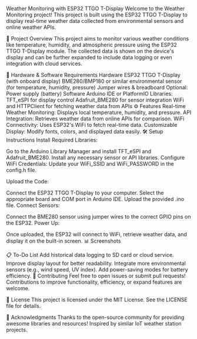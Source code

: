 Weather Monitoring with ESP32 TTGO T-Display
Welcome to the Weather Monitoring project! This project is built using the ESP32 TTGO T-Display to display real-time weather data collected from environmental sensors and online weather APIs.

🚀 Project Overview
This project aims to monitor various weather conditions like temperature, humidity, and atmospheric pressure using the ESP32 TTGO T-Display module. The collected data is shown on the device's display and can be further expanded to include data logging or even integration with cloud services.


🧰 Hardware & Software Requirements
Hardware
ESP32 TTGO T-Display (with onboard display)
BME280/BMP180 or similar environmental sensor (for temperature, humidity, pressure)
Jumper wires & breadboard
Optional: Power supply (battery)
Software
Arduino IDE or PlatformIO
Libraries:
TFT_eSPI for display control
Adafruit_BME280 for sensor integration
WiFi and HTTPClient for fetching weather data from APIs
⚙️ Features
Real-time Weather Monitoring: Displays local temperature, humidity, and pressure.
API Integration: Retrieves weather data from online APIs for comparison.
WiFi Connectivity: Uses ESP32's WiFi to fetch real-time data.
Customizable Display: Modify fonts, colors, and displayed data easily.
🛠️ Setup Instructions
Install Required Libraries:

Go to the Arduino Library Manager and install TFT_eSPI and Adafruit_BME280.
Install any necessary sensor or API libraries.
Configure WiFi Credentials: Update your WiFi_SSID and WiFi_PASSWORD in the config.h file.

Upload the Code:

Connect the ESP32 TTGO T-Display to your computer.
Select the appropriate board and COM port in Arduino IDE.
Upload the provided .ino file.
Connect Sensors:

Connect the BME280 sensor using jumper wires to the correct GPIO pins on the ESP32.
Power Up:

Once uploaded, the ESP32 will connect to WiFi, retrieve weather data, and display it on the built-in screen.
📊 Screenshots

📋 To-Do List
 Add historical data logging to SD card or cloud service.
 Improve display layout for better readability.
 Integrate more environmental sensors (e.g., wind speed, UV index).
 Add power-saving modes for battery efficiency.
🤝 Contributing
Feel free to open issues or submit pull requests! Contributions to improve functionality, efficiency, or expand features are welcome.

📄 License
This project is licensed under the MIT License. See the LICENSE file for details.

🌟 Acknowledgments
Thanks to the open-source community for providing awesome libraries and resources!
Inspired by similar IoT weather station projects.
